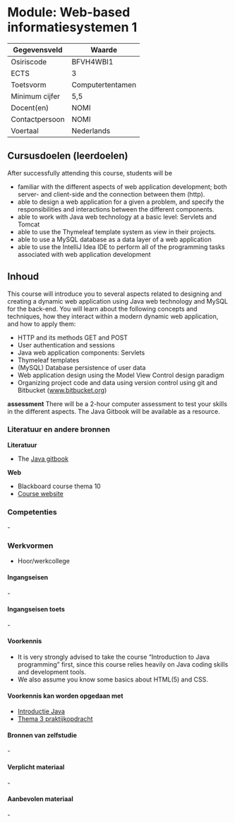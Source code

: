 # Module: Web-based informatiesystemen 1

| Gegevensveld  | Waarde |
| ------------- | ------------- |
| Osiriscode  | BFVH4WBI1  |
| ECTS  | 3 |
| Toetsvorm  | Computertentamen |
| Minimum cijfer  | 5,5 |
| Docent(en)  | NOMI |
| Contactpersoon  | NOMI |
| Voertaal  | Nederlands |

## Cursusdoelen (leerdoelen)

After successfully attending this course, students will be   
- familiar with the different aspects of web application development; both server- and client-side and the connection between them (http).
- able to design a web application for a given a problem, and specify the responsibilities and interactions between the different components.
- able to work with Java web technology at a basic level: Servlets and Tomcat
- able to use the Thymeleaf template system as view in their projects.
- able to use a MySQL database as a data layer of a web application 
- able to use the IntelliJ Idea IDE to perform all of the programming tasks associated with web application development

## Inhoud

This course will introduce you to several aspects related to designing and creating a dynamic web application using Java web technology and MySQL for the back-end. 
You will learn about the following concepts and techniques, how they interact within a modern dynamic web application, and how to apply them:  
- HTTP and its methods GET and POST 
- User authentication and sessions
- Java web application components: Servlets
- Thymeleaf templates
- (MySQL) Database persistence of user data
- Web application design using the Model View Control design paradigm
- Organizing project code and data using version control using git and Bitbucket (www.bitbucket.org)

**assessment**
There will be a 2-hour computer assessment to test your skills in the different aspects. The Java Gitbook will be available as a resource.

### Literatuur en andere bronnen

**Literatuur**  
- The [Java gitbook](https://michielnoback.github.io/java_gitbook/) 

**Web**
- Blackboard course thema 10
- [Course website](https://bincourses.bitbucket.io/webbased1.html)


### Competenties
\-

### Werkvormen  
- Hoor/werkcollege

#### Ingangseisen 
\-

#### Ingangseisen toets
\- 

#### Voorkennis
- It is very strongly advised to take the course “Introduction to Java programming” first, since this course relies heavily on Java coding skills and development tools.  
- We also assume you know some basics about HTML(5) and CSS.   

#### Voorkennis kan worden opgedaan met
- [Introductie Java](/thema-09/introductie_java.md)
- [Thema 3 praktijkopdracht](/thema-03/praktijkopdracht03.md)

#### Bronnen van zelfstudie
\-

#### Verplicht materiaal
\-

#### Aanbevolen materiaal
\-

